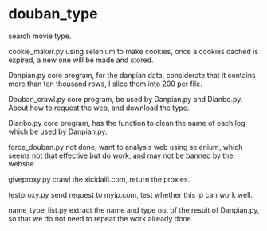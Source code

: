 # douban_type
search movie type.


cookie_maker.py
    using selenium to make cookies, once a cookies cached is expired, a new one will be made and stored.

Danpian.py
    core program, for the danpian data, considerate that it contains more than ten thousand rows, I slice them
    into 200 per file.

Douban_crawl.py
    core program, be used by Danpian.py and Dianbo.py. About how to request the web, and download the type.

Dianbo.py
    core program, has the function to clean the name of each log which be used by Danpian.py.

force_douban.py
    not done, want to analysis web using selenium, which seems not that effective but do work, and may not be banned
    by the website.

giveproxy.py
    crawl the xicidaili.com, return the proxies.

testproxy.py
    send request to myip.com, test whether this ip can work well.

name_type_list.py
    extract the name and type out of the result of Danpian.py, so that we do not need to repeat the work already done.